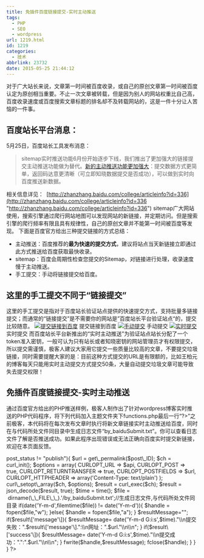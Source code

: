 ```yaml
---
title: 免插件百度链接提交-实时主动推送
tags:
  - PHP
  - SEO
  - wordpress
url: 1219.html
id: 1219
categories:
  - 技术
abbrlink: 23732
date: 2015-05-25 21:44:12
---
```


对于广大站长来说，文章第一时间被百度收录，或自己的原创文章第一时间被百度认定为原创相当重要。不止一次文章被转载，但是因为别人的网站权重比自己高，百度收录速度或百度搜索文章标题的排名却不及转载网站的，这是一件十分让人苦恼的一件事。

百度站长平台消息：
---------

5月25日，百度站长工具发布消息：

> sitemap实时推送功能6月份开始逐步下线，我们推出了更加强大的链接提交主动推送功能做为替代。[新的主动推送功能更加强大](http://zhanzhang.baidu.com/college/articleinfo?id=336)：提交数据方式更简单，返回码达意更清晰（可立即知晓数据提交是否成功），可以做到实时向百度推送新数据。

相关信息详见：  [http://zhanzhang.baidu.com/college/articleinfo?id=336](http://zhanzhang.baidu.com/college/articleinfo?id=336 "http://zhanzhang.baidu.com/college/articleinfo?id=336") sitemap广大网站使用，搜索引擎通过爬行网站地图可以发现网站的新链接，并定期访问。但是搜索引擎的爬行频率有限且具有规律性，自己的原创文章并不能第一时间被百度等发现。 下面是百度官方给出三种提交链接的方式总结：

*   主动推送：百度推荐的**最为快速的提交方式**，建议将站点当天新链接立即通过此方式推送给百度获取最快收录。
*   sitemap：百度会周期性检查您提交的Sitemap，对链接进行处理，收录速度慢于主动推送。
*   手工提交：手动将链接提交给百度。

这里的手工提交不同于“链接提交”
----------------

这里的手工提交是指对于百度站长验证站点提供的快速提交方式，支持批量多链接提交；而通常的“链接提交”是不需要你的网站是”百度站长平台验证站点“的，提交比较随意。 [![提交链接到百度](http://baiyuan.wang/wp-content/uploads/2015/05/baiyuan.wang_2015-05-26_00-01-43.jpg)](http://baiyuan.wang/wp-content/uploads/2015/05/baiyuan.wang_2015-05-26_00-01-43.jpg) 提交链接到百度 [![手动提交](http://baiyuan.wang/wp-content/uploads/2015/05/baiyuan.wang_2015-05-26_00-01-41.jpg)](http://baiyuan.wang/wp-content/uploads/2015/05/baiyuan.wang_2015-05-26_00-01-41.jpg) 手动提交 [![实时提交](http://baiyuan.wang/wp-content/uploads/2015/05/baiyuan.wang_2015-05-26_00-01-38.jpg)](http://baiyuan.wang/wp-content/uploads/2015/05/baiyuan.wang_2015-05-26_00-01-38.jpg) 实时提交 而百度站长平台新推出的“实时主动推送”为验证站点站长分配了一个token准入密钥，一般可认为只有站长或者知晓密钥的网站管理员才有权限提交，所以提交需谨慎，极客人建议大家用它提交一些质量比较高的文章，不要提交垃圾链接，同时需要提醒大家的是：目前这种方式提交的URL是有限额的，比如王柏元的博客每天只能用实时主动提交方式提交50条，大量自动提交垃圾文章可能导致失去提交权限！

免插件百度链接提交-实时主动推送
----------------

通过百度官方给出的PHP推送样例，极客人制作出了针对wordpress博客实时推送的PHP代码程序，将下列代码加入主题文件夹下functions.php最后一行“?>”之前极客，本代码将在每次发布文章时执行将新文章链接实时主动推送给百度，同时在与代码所处文件同目录中生成日志文件“by_baiduSubmit.txt”。你可以查看日志文件了解是否推送成功。如果此程序出现错误或无法正确向百度实时提交新链接，欢迎在本页面反馈。

<?php 
date\_default\_timezone_set('Asia/Shanghai');
add\_action('publish\_post', 'publish\_bd\_submit', 999);
function publish\_bd\_submit($post_ID){
    global $post;
    $bd\_submit\_enabled = true;
    if($bd\_submit\_enabled){
        $bd\_submit\_site = "baiyuan.wang";//此处填写你的域名
        $bd\_submit\_token ="yourtoken";//此处填写你的token
        $api ="http://data.zz.baidu.com/urls?site=".$bd\_submit\_site."&token=".$bd\_submit\_token;
        if($post->post_status != "publish"){
            $url = get\_permalink($post\_ID);
            $ch = curl_init();
            $options =  array(
                CURLOPT_URL => $api,
                CURLOPT_POST => true,
                CURLOPT_RETURNTRANSFER => true,
                CURLOPT_POSTFIELDS => $url,
                CURLOPT_HTTPHEADER => array('Content-Type: text/plain')
            );
            curl\_setopt\_array($ch, $options);
            $result = curl_exec($ch);
            $result = json_decode($result, true);
			     $time = time();
                $file =  dirname(\_\_FILE\_\_).'/by_baiduSubmit.txt';//生成日志文件,与代码所处文件同目录
                if(date('Y-m-d',filemtime($file)) != date('Y-m-d')){
                    $handle = fopen($file,"w");
                }else{
                    $handle = fopen($file,"a");
                }
		$resultMessage="";
            if($result\['message'\]){
               $resultMessage= date('Y-m-d G:i:s',$time)."\\n提交失败：".$result\['message'\].":\\n网址：".$url."\\n\\n";
            }
            if($result\['success'\]){
$resultMessage= date('Y-m-d G:i:s',$time)."\\n提交成功：".":".$url."\\n\\n";
            }
                fwrite($handle,$resultMessage);
                fclose($handle);
        }
    }
}
?>